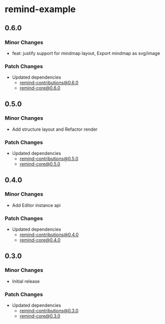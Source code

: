 # remind-example

## 0.6.0

### Minor Changes

- feat: justify support for mindmap layout, Export mindmap as svg/image

### Patch Changes

- Updated dependencies
  - remind-contributions@0.6.0
  - remind-core@0.6.0

## 0.5.0

### Minor Changes

- Add structure layout and Refactor render

### Patch Changes

- Updated dependencies
  - remind-contributions@0.5.0
  - remind-core@0.5.0

## 0.4.0

### Minor Changes

- Add Editor instance api

### Patch Changes

- Updated dependencies
  - remind-contributions@0.4.0
  - remind-core@0.4.0

## 0.3.0

### Minor Changes

- Initial release

### Patch Changes

- Updated dependencies
  - remind-contributions@0.3.0
  - remind-core@0.3.0
